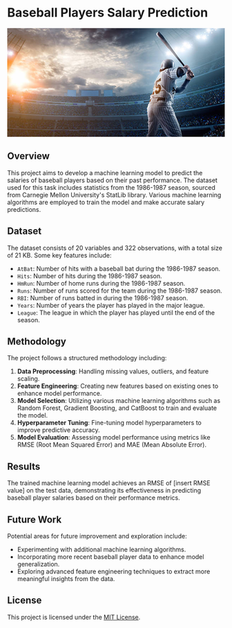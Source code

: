 # Baseball Players Salary Prediction

![Baseball](imagine.jpg)

## Overview
This project aims to develop a machine learning model to predict the salaries of baseball players based on their past performance. The dataset used for this task includes statistics from the 1986-1987 season, sourced from Carnegie Mellon University's StatLib library. Various machine learning algorithms are employed to train the model and make accurate salary predictions.

## Dataset
The dataset consists of 20 variables and 322 observations, with a total size of 21 KB. Some key features include:
- `AtBat`: Number of hits with a baseball bat during the 1986-1987 season.
- `Hits`: Number of hits during the 1986-1987 season.
- `HmRun`: Number of home runs during the 1986-1987 season.
- `Runs`: Number of runs scored for the team during the 1986-1987 season.
- `RBI`: Number of runs batted in during the 1986-1987 season.
- `Years`: Number of years the player has played in the major league.
- `League`: The league in which the player has played until the end of the season.

## Methodology
The project follows a structured methodology including:
1. **Data Preprocessing**: Handling missing values, outliers, and feature scaling.
2. **Feature Engineering**: Creating new features based on existing ones to enhance model performance.
3. **Model Selection**: Utilizing various machine learning algorithms such as Random Forest, Gradient Boosting, and CatBoost to train and evaluate the model.
4. **Hyperparameter Tuning**: Fine-tuning model hyperparameters to improve predictive accuracy.
5. **Model Evaluation**: Assessing model performance using metrics like RMSE (Root Mean Squared Error) and MAE (Mean Absolute Error).



## Results
The trained machine learning model achieves an RMSE of [insert RMSE value] on the test data, demonstrating its effectiveness in predicting baseball player salaries based on their performance metrics.

## Future Work
Potential areas for future improvement and exploration include:
- Experimenting with additional machine learning algorithms.
- Incorporating more recent baseball player data to enhance model generalization.
- Exploring advanced feature engineering techniques to extract more meaningful insights from the data.



## License
This project is licensed under the [MIT License](LICENSE).

